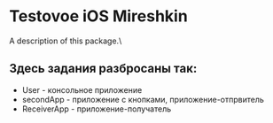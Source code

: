 # Testovoe iOS Mireshkin

A description of this package.\

## Здесь задания разбросаны так:
- User - консольное приложение
- secondApp - приложение с кнопками, приложение-отпрвитель
- ReceiverApp - приложение-получатель
